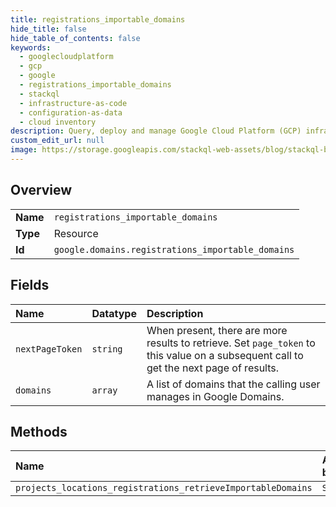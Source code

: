 ```yaml
---
title: registrations_importable_domains
hide_title: false
hide_table_of_contents: false
keywords:
  - googlecloudplatform
  - gcp
  - google
  - registrations_importable_domains
  - stackql
  - infrastructure-as-code
  - configuration-as-data
  - cloud inventory
description: Query, deploy and manage Google Cloud Platform (GCP) infrastructure and resources using SQL
custom_edit_url: null
image: https://storage.googleapis.com/stackql-web-assets/blog/stackql-blog-post-featured-image.png
---
```

  
    

## Overview
<table><tbody>
<tr><td><b>Name</b></td><td><code>registrations_importable_domains</code></td></tr>
<tr><td><b>Type</b></td><td>Resource</td></tr>
<tr><td><b>Id</b></td><td><code>google.domains.registrations_importable_domains</code></td></tr>
</tbody></table>

## Fields
| Name | Datatype | Description |
|:-----|:---------|:------------|
| `nextPageToken` | `string` | When present, there are more results to retrieve. Set `page_token` to this value on a subsequent call to get the next page of results. |
| `domains` | `array` | A list of domains that the calling user manages in Google Domains. |
## Methods
| Name | Accessible by | Required Params |
|:-----|:--------------|:----------------|
| `projects_locations_registrations_retrieveImportableDomains` | `SELECT` | `location` |
